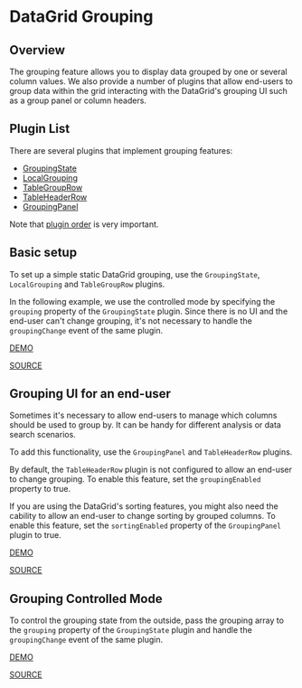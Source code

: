 # DataGrid Grouping

## Overview

The grouping feature allows you to display data grouped by one or several
column values. We also provide a number of plugins that allow end-users to group data within the grid interacting with the DataGrid's grouping UI such as a group panel or column headers.

## Plugin List

There are several plugins that implement grouping features:
- [GroupingState](../reference/grouping-state.md)
- [LocalGrouping](../reference/local-grouping.md)
- [TableGroupRow](../reference/table-group-row.md)
- [TableHeaderRow](../reference/table-header-row.md)
- [GroupingPanel](../reference/grouping-panel.md)

Note that [plugin order](../README.md#plugin-order) is very important.

## Basic setup

To set up a simple static DataGrid grouping, use the `GroupingState`, `LocalGrouping` and `TableGroupRow` plugins.

In the following example, we use the controlled mode by specifying the `grouping` property of the `GroupingState` plugin. Since there is no UI and the end-user can't change grouping, it's not necessary to handle the `groupingChange` event of the same plugin.

[DEMO](http://devexpress.github.io/devextreme-reactive/react/datagrid/demos/#/grouping/local-grouping-static)

[SOURCE](https://github.com/DevExpress/devextreme-reactive/tree/master/packages/dx-react-demos/src/bootstrap3/grouping/local-grouping-static.jsx)

## Grouping UI for an end-user

Sometimes it's necessary to allow end-users to manage which columns should be used to group by. It can be handy for different analysis or data search scenarios.

To add this functionality, use the `GroupingPanel` and `TableHeaderRow` plugins.

By default, the `TableHeaderRow` plugin is not configured to allow an end-user to change grouping. To enable this feature, set the `groupingEnabled` property to true.

If you are using the DataGrid's sorting features, you might also need the cability to allow an end-user to change sorting by grouped columns. To enable this feature, set the `sortingEnabled` property of the `GroupingPanel` plugin to true.

[DEMO](http://devexpress.github.io/devextreme-reactive/react/datagrid/demos/#/grouping/local-grouping-with-ui)

[SOURCE](https://github.com/DevExpress/devextreme-reactive/tree/master/packages/dx-react-demos/src/bootstrap3/grouping/local-grouping-with-ui.jsx)

## Grouping Controlled Mode

To control the grouping state from the outside, pass the grouping array to the `grouping` property of the `GroupingState` plugin and handle the `groupingChange` event of the same plugin.

[DEMO](http://devexpress.github.io/devextreme-reactive/react/datagrid/demos/#/grouping/local-grouping-controlled)

[SOURCE](https://github.com/DevExpress/devextreme-reactive/tree/master/packages/dx-react-demos/src/bootstrap3/grouping/local-grouping-controlled.jsx)

